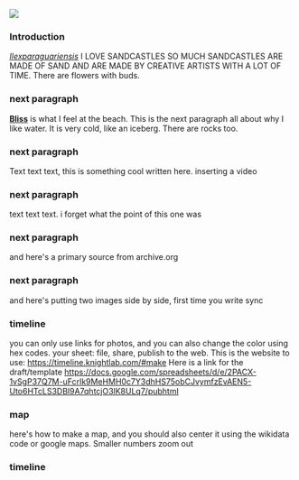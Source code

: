 <a href="https://www.juncture-digital.org"><img src="https://juncture-digital.github.io/juncture/static/images/ve-button.png"></a>

<param ve-config 
       title="I love oceans"
       author="Anna Hogarth"
       banner="https://upload.wikimedia.org/wikipedia/commons/b/b6/Santorin_%28GR%29%2C_Exomytis%2C_Vlychada_Beach_--_2017_--_2999_%28bw%29.jpg"
       layout="vertical">

### Introduction
[_Ilexparaguariensis_](https://powo.science.kew.org/taxon/urn:lsid:ipni.org:names:315555-2)  I LOVE SANDCASTLES SO MUCH SANDCASTLES ARE MADE OF SAND AND ARE MADE BY CREATIVE ARTISTS WITH A LOT OF TIME. There are <span data-mouseover-image-zoomto= "1949,1024,1386,1128">flowers with buds</span>.  
<param ve-image label="look at this big masterpiece" description="Photograph" license="public domain" url="https://upload.wikimedia.org/wikipedia/commons/a/af/Playa_de_Levante%2C_Benidorm%2C_Espa%C3%B1a%2C_2014-07-02%2C_DD_03.JPG">
<param ve-image label="seashell woman" description="Photograph" license="public domain" url="https://upload.wikimedia.org/wikipedia/commons/f/f7/Seashell%2C_from_the_Novelties_series_%28N228%2C_Type_3%29_issued_by_Kinney_Bros._MET_DPB874743.jpg">
<param ve-image label="guelder rose" description="Photograph" license="public domain" url="Viburnum_opulus_flower,_Guelder-rose_with_sterile_flowers.jpeg">
<param ve-entity eid="Q327561" title="SANDCASTLES">
<param ve-entity eid="Q34679" title=“SAND”>
<param ve-entity eid="Q84263196" title=“COVID-19 pandemic”>

### next paragraph
[__Bliss__](https://liveablissfullife.com/what-is-true-bliss/) is what I feel at the beach. This is the next paragraph all about why I like water. It is very cold, like an iceberg. There are rocks too. 
<param ve-image label="isn't it beautiful?" description="Photograph" license="public domain" url="https://upload.wikimedia.org/wikipedia/commons/b/b9/Mystic_Beach%2C_Vancouver_Island%2C_Canada_10.jpg" region="2283,976,901,734">
<param ve-entity eid="Q47568" title="iceberg">
<param ve-entity eid="Q34679" title=“SAND”>
<param ve-entity eid="Q84263196" title=“COVID-19 pandemic”>

### next paragraph
Text text text, this is something cool written here. inserting a video
<param ve-video vid="kIfU4EO8oy0">

### next paragraph
text text text. i forget what the point of this one was
<param ve-image url="viburnum.jpeg" region="121,3,609,510">

### next paragraph
and here's a primary source from archive.org
<param ve-iframe src="https://archive.org/details/journal-japanese-botany-69-032-033/page/n2/mode/2up?view=theater">

### next paragraph
and here's putting two images side by side, first time you write sync
<param ve-compare curtain label="look at this big masterpiece" description="Photograph" license="public domain" url="https://upload.wikimedia.org/wikipedia/commons/a/af/Playa_de_Levante%2C_Benidorm%2C_Espa%C3%B1a%2C_2014-07-02%2C_DD_03.JPG">
<param ve-compare label="seashell woman" description="Photograph" license="public domain" url="https://upload.wikimedia.org/wikipedia/commons/f/f7/Seashell%2C_from_the_Novelties_series_%28N228%2C_Type_3%29_issued_by_Kinney_Bros._MET_DPB874743.jpg">

### timeline
you can only use links for photos, and you can also change the color using hex codes. your sheet: file, share, publish to the web. This is the website to use: https://timeline.knightlab.com/#make Here is a link for the draft/template https://docs.google.com/spreadsheets/d/e/2PACX-1vSgP37Q7M-uFcrIk9MeHMH0c7Y3dhHS75obCJvymfzEvAEN5-Uto6HTcLS3DBl9A7qhtcjO3lK8ULq7/pubhtml

<param ve-knightlab-timeline
source="1dtP2MJjA7Bla-Ybeds7Cq8pPdWhitsoawFQhDGoaSWA"
timenav-position="bottom"
hash-bookmark="false"
initial-zoom="1"
height="750">

### map
here's how to make a map, and you should also center it using the wikidata code or google maps. Smaller numbers zoom out

<param ve-map basemap="Esri_WorldPhysical" center="Q212" zoom="3">

### timeline
<param ve-image url="https://upload.wikimedia.org/wikipedia/commons/4/47/Yerba_mate_palo_santo.jpg">
